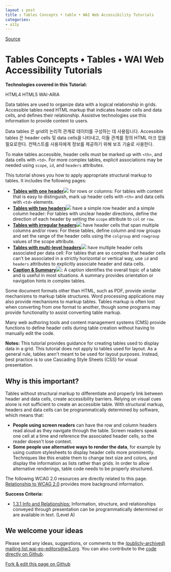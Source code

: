 ```yaml
---
layout : post
title : Tables Concepts • table • WAI Web Accessibility Tutorials
categories: 
- a11y
---
```


[Source](https://www.w3.org/WAI/tutorials/tables/ "Permalink to Tables Concepts • Tables • WAI Web Accessibility Tutorials")

# Tables Concepts • Tables • WAI Web Accessibility Tutorials

**Technologies covered in this Tutorial:**

HTML4 HTML5 WAI-ARIA

Data tables are used to organize data with a logical relationship in grids. Accessible tables need HTML markup that indicates header cells and data cells, and defines their relationship. Assistive technologies use this information to provide context to users.


Data tables 은 grid의 논리적 관계로 데이터를 구성하는 데 사용됩니다. Accessible tables 은 header cells 및 data cells을 나타내고, 이들 관계를 정의 HTML 마크 업을 필요로한다.  컨텍스트를 사용자에게 정보를 제공하기 위해 보조 기술로 사용한다.

To make tables accessible, header cells must be marked up with `<th>`, and data cells with `<td>`. For more complex tables, explicit associations may be needed using `scope`, `id`, and `headers` attributes.

This tutorial shows you how to apply appropriate structural markup to tables. It includes the following pages:

* **[Tables with one header![][1]][2]** for rows or columns: For tables with content that is easy to distinguish, mark up header cells with `<th>` and data cells with `<td>` elements.
* **[Tables with two headers![][3]][4]** have a simple row header and a simple column header: For tables with unclear header directions, define the direction of each header by setting the `scope` attribute to `col` or `row`.
* **[Tables with irregular headers![][5]][6]** have header cells that span multiple columns and/or rows: For these tables, define column and row groups and set the range of the header cells using the `colgroup` and `rowgroup` values of the scope attribute.
* **[Tables with multi-level headers![][7]][8]** have multiple header cells associated per data cell: For tables that are so complex that header cells can't be associated in a strictly horizontal or vertical way, use `id` and `headers` attributes to explicitly associate header and data cells.
* **[Caption & Summary![][9]][10]:** A caption identifies the overall topic of a table and is useful in most situations. A summary provides orientation or navigation hints in complex tables.

Some document formats other than HTML, such as PDF, provide similar mechanisms to markup table structures. Word processing applications may also provide mechanisms to markup tables. Tables markup is often lost when converting from one format to another, though some programs may provide functionality to assist converting table markup.

Many web authoring tools and content management systems (CMS) provide functions to define header cells during table creation without having to manually edit the code.

**Notes:** This tutorial provides guidance for creating tables used to display data in a grid. This tutorial does not apply to tables used for layout. As a general rule, tables aren't meant to be used for layout purposes. Instead, best practice is to use Cascading Style Sheets (CSS) for visual presentation.

## Why is this important?

Tables without structural markup to differentiate and properly link between header and data cells, create accessibility barriers. Relying on visual cues alone is not sufficient to create an accessible table. With structural markup, headers and data cells can be programmatically determined by software, which means that:

* **People using screen readers** can have the row and column headers read aloud as they navigate through the table. Screen readers speak one cell at a time and reference the associated header cells, so the reader doesn't lose context.
* **Some people use alternative ways to render the data**, for example by using custom stylesheets to display header cells more prominently. Techniques like this enable them to change text size and colors, and display the information as lists rather than grids. In order to allow alternative renderings, table code needs to be properly structured.

The following WCAG 2.0 resources are directly related to this page. [Relationship to WCAG 2.0][11] provides more background information.

**Success Criteria:**

* [1.3.1 Info and Relationships:][12] Information, structure, and relationships conveyed through presentation can be programmatically determined or are available in text. (Level A)

## We welcome your ideas

Please send any ideas, suggestions, or comments to the [(publicly-archived) mailing list wai-eo-editors@w3.org][13]. You can also contribute to the [code directly on Github][14].

[Fork & edit this page on Github][15]

[1]: ../img/img-simple-ed4e8563.png
[2]: one-header/
[3]: https://www.w3.org/img/img-multidir-2b1a27a6.png
[4]: two-headers/
[5]: https://www.w3.org/img/img-irreg-3e575375.png
[6]: irregular/
[7]: https://www.w3.org/img/img-multi-55740f2d.png
[8]: multi-level/
[9]: https://www.w3.org/img/img-caption-39debda1.png
[10]: caption-summary/
[11]: ../#relationship-to-wcag-20
[12]: http://www.w3.org/WAI/WCAG20/quickref/#qr-content-structure-separation-programmatic
[13]: mailto:wai-eo-editors@w3.org?subject=[Tutorial%20Feedback]
[14]: https://github.com/w3c/wai-tutorials
[15]: https://github.com/w3c/wai-tutorials/blob/master/source/tables/index.html.erb.md